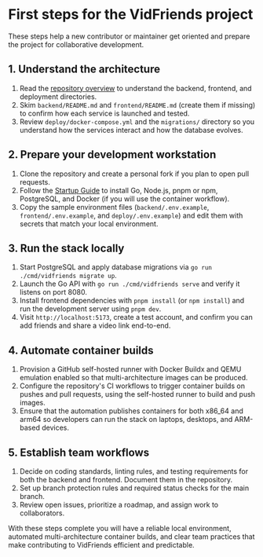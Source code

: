 # First steps for the VidFriends project

These steps help a new contributor or maintainer get oriented and prepare the
project for collaborative development.

## 1. Understand the architecture

1. Read the [repository overview](../README.md) to understand the backend, frontend,
   and deployment directories.
2. Skim `backend/README.md` and `frontend/README.md` (create them if missing) to
   confirm how each service is launched and tested.
3. Review `deploy/docker-compose.yml` and the `migrations/` directory so you
   understand how the services interact and how the database evolves.

## 2. Prepare your development workstation

1. Clone the repository and create a personal fork if you plan to open pull requests.
2. Follow the [Startup Guide](STARTUP.md) to install Go, Node.js, pnpm or npm,
   PostgreSQL, and Docker (if you will use the container workflow).
3. Copy the sample environment files (`backend/.env.example`, `frontend/.env.example`,
   and `deploy/.env.example`) and edit them with secrets that match your local
   environment.

## 3. Run the stack locally

1. Start PostgreSQL and apply database migrations via `go run ./cmd/vidfriends migrate up`.
2. Launch the Go API with `go run ./cmd/vidfriends serve` and verify it listens on port 8080.
3. Install frontend dependencies with `pnpm install` (or `npm install`) and run the
   development server using `pnpm dev`.
4. Visit `http://localhost:5173`, create a test account, and confirm you can add
   friends and share a video link end-to-end.

## 4. Automate container builds

1. Provision a GitHub self-hosted runner with Docker Buildx and QEMU emulation
   enabled so that multi-architecture images can be produced.
2. Configure the repository's CI workflows to trigger container builds on pushes
   and pull requests, using the self-hosted runner to build and push images.
3. Ensure that the automation publishes containers for both x86_64 and arm64 so
   developers can run the stack on laptops, desktops, and ARM-based devices.

## 5. Establish team workflows

1. Decide on coding standards, linting rules, and testing requirements for both
   the backend and frontend. Document them in the repository.
2. Set up branch protection rules and required status checks for the main branch.
3. Review open issues, prioritize a roadmap, and assign work to collaborators.

With these steps complete you will have a reliable local environment, automated
multi-architecture container builds, and clear team practices that make
contributing to VidFriends efficient and predictable.
